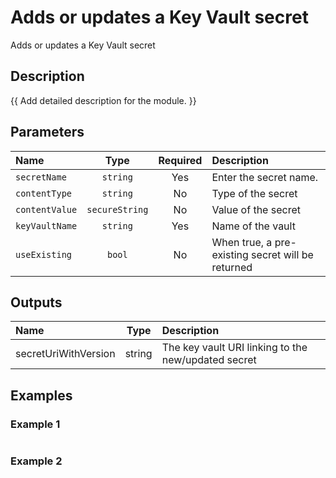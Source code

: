 # Adds or updates a Key Vault secret

Adds or updates a Key Vault secret

## Description

{{ Add detailed description for the module. }}

## Parameters

| Name           | Type           | Required | Description                                       |
| :------------- | :------------: | :------: | :------------------------------------------------ |
| `secretName`   | `string`       | Yes      | Enter the secret name.                            |
| `contentType`  | `string`       | No       | Type of the secret                                |
| `contentValue` | `secureString` | No       | Value of the secret                               |
| `keyVaultName` | `string`       | Yes      | Name of the vault                                 |
| `useExisting`  | `bool`         | No       | When true, a pre-existing secret will be returned |

## Outputs

| Name                 | Type   | Description                                         |
| :------------------- | :----: | :-------------------------------------------------- |
| secretUriWithVersion | string | The key vault URI linking to the new/updated secret |

## Examples

### Example 1

```bicep
```

### Example 2

```bicep
```